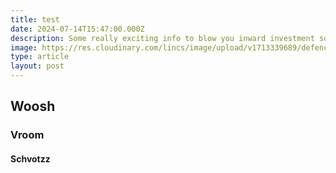 ```yaml
---
title: test
date: 2024-07-14T15:47:00.000Z
description: Some really exciting info to blow you inward investment socks off.
image: https://res.cloudinary.com/lincs/image/upload/v1713339689/defence-2.jpg
type: article
layout: post
---
```

## Woosh

### Vroom

#### Schvotzz
